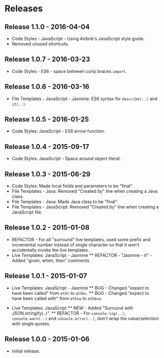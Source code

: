 Releases
========

## Release 1.1.0 - 2016-04-04
* Code Styles - JavaScript - Using Airbnb's JavaScript style guide.
* Removed unused shortcuts.

## Release 1.0.7 - 2016-03-23
* Code Styles - ES6 - space between curly braces `import`.

## Release 1.0.6 - 2016-03-16
* File Templates - JavaScript - Jasmine: ES6 syntax for `describe(..)` and `it(..)`.

## Release 1.0.5 - 2016-01-25
* Code Styles: JavaScript - ES6 arrow function.

## Release 1.0.4 - 2015-09-17
* Code Styles: JavaScript - Space around object literal.

## Release 1.0.3 - 2015-06-29
* Code Styles: Made local fields and parameters to be "final".
* File Templates - Java: Removed "Created by" line when creating a Java class.
* File Templates - Java: Made Java class to be "final".
* File Templates - JavaScript: Removed "Created by" line when creating a JavaScript file.

## Release 1.0.2 - 2015-01-08
* REFACTOR - For all "surround" live templates, used some prefix and incremental number instead of single character so that it won't accidentally invoke the live templates.
* Live Templates: JavaScript - Jasmine
** REFACTOR - "Jasmine - it" - Added "given, when, then" comments

## Release 1.0.1 - 2015-01-07
* Live Templates: JavaScript - Jasmine
** BUG - Changed "expect to have been called" from `ethc` to `ethbc`.
** BUG - Changed "expect to have been called with" from `ethcw` to `ethbcw`.

* Live Templates: JavaScript
** NEW - Added "Surround with JSON.stringify(..)".
** REFACTOR - For `console.log(..)`, `console.warn(..)` and `console.error(..)`, don't wrap the value/selection with single quotes.

## Release 1.0.0 - 2015-01-06
* Initial release.

